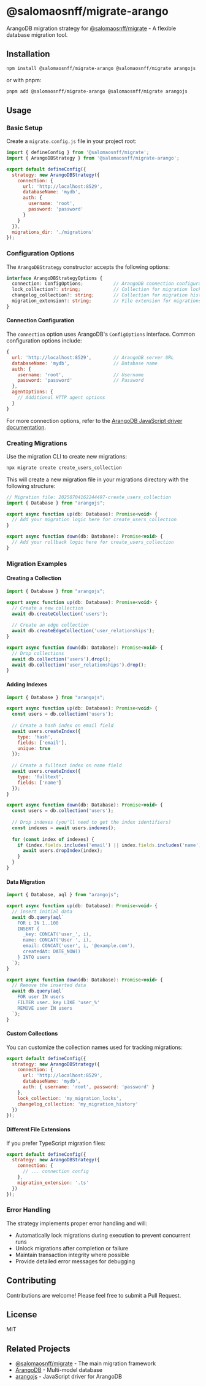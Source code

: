 # @salomaosnff/migrate-arango

ArangoDB migration strategy for [@salomaosnff/migrate](https://github.com/salomaosnff/migrate) - A flexible database migration tool.

## Installation

```bash
npm install @salomaosnff/migrate-arango @salomaosnff/migrate arangojs
```

or with pnpm:

```bash
pnpm add @salomaosnff/migrate-arango @salomaosnff/migrate arangojs
```

## Usage

### Basic Setup

Create a `migrate.config.js` file in your project root:

```javascript
import { defineConfig } from '@salomaosnff/migrate';
import { ArangoDBStrategy } from '@salomaosnff/migrate-arango';

export default defineConfig({
  strategy: new ArangoDBStrategy({
    connection: {
      url: 'http://localhost:8529',
      databaseName: 'mydb',
      auth: {
        username: 'root',
        password: 'password'
      }
    }
  }),
  migrations_dir: './migrations'
});
```

### Configuration Options

The `ArangoDBStrategy` constructor accepts the following options:

```typescript
interface ArangoDBStrategyOptions {
  connection: ConfigOptions;           // ArangoDB connection configuration
  lock_collection?: string;            // Collection for migration locks (default: 'migrate_lock')
  changelog_collection?: string;       // Collection for migration history (default: 'migrate_changelog')
  migration_extension?: string;        // File extension for migrations (default: '.js')
}
```

#### Connection Configuration

The `connection` option uses ArangoDB's `ConfigOptions` interface. Common configuration options include:

```javascript
{
  url: 'http://localhost:8529',        // ArangoDB server URL
  databaseName: 'mydb',                // Database name
  auth: {
    username: 'root',                  // Username
    password: 'password'               // Password
  },
  agentOptions: {
    // Additional HTTP agent options
  }
}
```

For more connection options, refer to the [ArangoDB JavaScript driver documentation](https://github.com/arangodb/arangojs).

### Creating Migrations

Use the migration CLI to create new migrations:

```bash
npx migrate create create_users_collection
```

This will create a new migration file in your migrations directory with the following structure:

```javascript
// Migration file: 20250704162244497-create_users_collection
import { Database } from "arangojs";

export async function up(db: Database): Promise<void> {
  // Add your migration logic here for create_users_collection
}

export async function down(db: Database): Promise<void> {
  // Add your rollback logic here for create_users_collection
}
```

### Migration Examples

#### Creating a Collection

```javascript
import { Database } from "arangojs";

export async function up(db: Database): Promise<void> {
  // Create a new collection
  await db.createCollection('users');
  
  // Create an edge collection
  await db.createEdgeCollection('user_relationships');
}

export async function down(db: Database): Promise<void> {
  // Drop collections
  await db.collection('users').drop();
  await db.collection('user_relationships').drop();
}
```

#### Adding Indexes

```javascript
import { Database } from "arangojs";

export async function up(db: Database): Promise<void> {
  const users = db.collection('users');
  
  // Create a hash index on email field
  await users.createIndex({
    type: 'hash',
    fields: ['email'],
    unique: true
  });
  
  // Create a fulltext index on name field
  await users.createIndex({
    type: 'fulltext',
    fields: ['name']
  });
}

export async function down(db: Database): Promise<void> {
  const users = db.collection('users');
  
  // Drop indexes (you'll need to get the index identifiers)
  const indexes = await users.indexes();
  
  for (const index of indexes) {
    if (index.fields.includes('email') || index.fields.includes('name')) {
      await users.dropIndex(index);
    }
  }
}
```

#### Data Migration

```javascript
import { Database, aql } from "arangojs";

export async function up(db: Database): Promise<void> {
  // Insert initial data
  await db.query(aql`
    FOR i IN 1..100
    INSERT {
      _key: CONCAT('user_', i),
      name: CONCAT('User ', i),
      email: CONCAT('user', i, '@example.com'),
      createdAt: DATE_NOW()
    } INTO users
  `);
}

export async function down(db: Database): Promise<void> {
  // Remove the inserted data
  await db.query(aql`
    FOR user IN users
    FILTER user._key LIKE 'user_%'
    REMOVE user IN users
  `);
}
```

#### Custom Collections

You can customize the collection names used for tracking migrations:

```javascript
export default defineConfig({
  strategy: new ArangoDBStrategy({
    connection: {
      url: 'http://localhost:8529',
      databaseName: 'mydb',
      auth: { username: 'root', password: 'password' }
    },
    lock_collection: 'my_migration_locks',
    changelog_collection: 'my_migration_history'
  })
});
```

#### Different File Extensions

If you prefer TypeScript migration files:

```javascript
export default defineConfig({
  strategy: new ArangoDBStrategy({
    connection: {
      // ... connection config
    },
    migration_extension: '.ts'
  })
});
```

### Error Handling

The strategy implements proper error handling and will:

- Automatically lock migrations during execution to prevent concurrent runs
- Unlock migrations after completion or failure
- Maintain transaction integrity where possible
- Provide detailed error messages for debugging

## Contributing

Contributions are welcome! Please feel free to submit a Pull Request.

## License

MIT

## Related Projects

- [@salomaosnff/migrate](https://github.com/salomaosnff/migrate) - The main migration framework
- [ArangoDB](https://www.arangodb.com/) - Multi-model database
- [arangojs](https://github.com/arangodb/arangojs) - JavaScript driver for ArangoDB